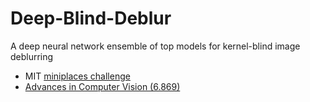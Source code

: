 # Deep-Blind-Deblur
A deep neural network ensemble of top models for kernel-blind image deblurring

- MIT [miniplaces challenge](https://github.com/CSAILVision/miniplaces "miniplaces")
- [Advances in Computer Vision (6.869)](http://6.869.csail.mit.edu/fa17/index.html "6.869")
